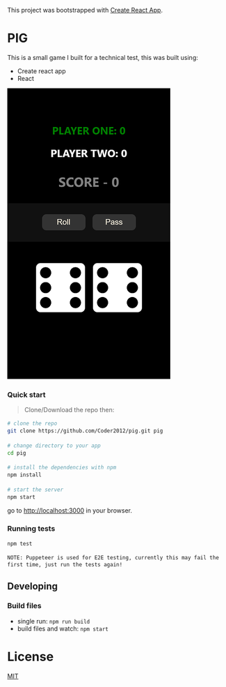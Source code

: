 This project was bootstrapped with [Create React App](https://github.com/facebook/create-react-app).

# PIG

This is a small game I built for a technical test, this was built using:

* Create react app
* React

![alt text](https://github.com/Coder2012/pig/blob/master/screenshots/pig_game-mobile.png "PIG screenshot")

### Quick start

> Clone/Download the repo then:

```bash
# clone the repo
git clone https://github.com/Coder2012/pig.git pig

# change directory to your app
cd pig

# install the dependencies with npm
npm install

# start the server
npm start
```

go to [http://localhost:3000](http://localhost:3000) in your browser.

### Running tests

```
npm test

NOTE: Puppeteer is used for E2E testing, currently this may fail the first time, just run the tests again!
```

## Developing

### Build files

* single run: `npm run build`
* build files and watch: `npm start`

# License

[MIT](/LICENSE)
